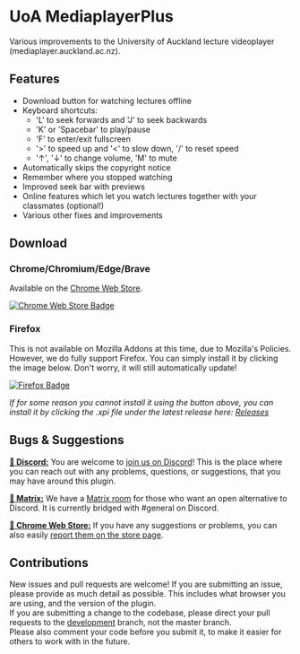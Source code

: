 # UoA MediaplayerPlus

Various improvements to the University of Auckland lecture videoplayer (mediaplayer.auckland.ac.nz).

## Features
- Download button for watching lectures offline
- Keyboard shortcuts:
  - 'L' to seek forwards and 'J' to seek backwards
  - 'K' or 'Spacebar' to play/pause
  - 'F' to enter/exit fullscreen
  - '>' to speed up and '<' to slow down, '/' to reset speed
  - '↑', '↓' to change volume, 'M' to mute
- Automatically skips the copyright notice
- Remember where you stopped watching
- Improved seek bar with previews
- Online features which let you watch lectures together with your classmates (optional!)
- Various other fixes and improvements

## Download

### Chrome/Chromium/Edge/Brave
Available on the [Chrome Web Store](https://chrome.google.com/webstore/detail/uoa-mediaplayerplus/oohpedaigajmdamiaboobdjijopldlkd).

[![Chrome Web Store Badge](https://github.com/acoollevel/uoa-mediaplayer-plus/raw/master/assets/chrome-web-store-badge.png "Get from the Chrome Web Store")](https://chrome.google.com/webstore/detail/uoa-mediaplayerplus/oohpedaigajmdamiaboobdjijopldlkd)

### Firefox
This is not available on Mozilla Addons at this time, due to Mozilla's Policies. However, we do fully support Firefox. You can simply install it by clicking the image below. Don't worry, it will still automatically update!

[![Firefox Badge](https://github.com/acoollevel/uoa-mediaplayer-plus/raw/master/assets/firefox-badge.png "Download Firefox Addon")](https://github.com/acoollevel/uoa-mediaplayer-plus/releases/download/0.3.2/uoa_mediaplayerplus-0.3.2-fx.xpi)

_If for some reason you cannot install it using the button above, you can install it by clicking the .xpi file under the latest release here: [Releases](https://github.com/acoollevel/uoa-mediaplayer-plus/releases)_

## Bugs & Suggestions

**[💬 Discord:](https://discord.gg/sJbs6hu)** You are welcome to [join us on Discord](https://discord.gg/sJbs6hu)! This is the place where you can reach out with any problems, questions, or suggestions, that you may have around this plugin.

**[🌌 Matrix:](https://matrix.to/#/!GVrLieYtoagUolQHhN:matrix.org)** We have a [Matrix room](https://matrix.to/#/!GVrLieYtoagUolQHhN:matrix.org) for those who want an open alternative to Discord. It is currently bridged with #general on Discord.

**[🔵 Chrome Web Store:](https://chrome.google.com/webstore/detail/uoa-mediaplayerplus/oohpedaigajmdamiaboobdjijopldlkd/support)** If you have any suggestions or problems, you can also easily [report them on the store page](https://chrome.google.com/webstore/detail/uoa-mediaplayerplus/oohpedaigajmdamiaboobdjijopldlkd/support).

## Contributions

New issues and pull requests are welcome! If you are submitting an issue, please provide as much detail as possible. This includes what browser you are using, and the version of the plugin.  
If you are submitting a change to the codebase, please direct your pull requests to the [development](https://github.com/acoollevel/uoa-mediaplayer-plus/tree/development) branch, not the master branch.  
Please also comment your code before you submit it, to make it easier for others to work with in the future.
